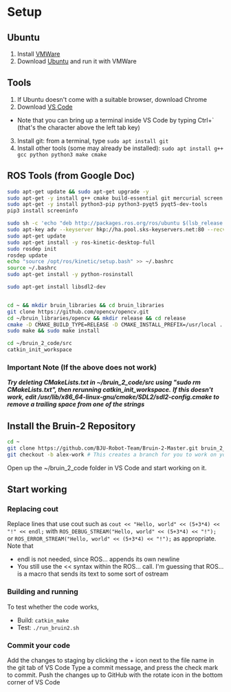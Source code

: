 # Setup
## Ubuntu
1. Install [VMWare](https://my.vmware.com/en/web/vmware/free#desktop_end_user_computing/vmware_workstation_player/14_0)
2. Download [Ubuntu](https://www.ubuntu.com/download/desktop) and run it with VMWare
## Tools
1. If Ubuntu doesn't come with a suitable browser, download Chrome
2. Download [VS Code](https://code.visualstudio.com/)
* Note that you can bring up a terminal inside VS Code by typing Ctrl+` (that's the character above the left tab key)
3. Install git: from a terminal, type `sudo apt install git`
4. Install other tools (some may already be installed): `sudo apt install g++ gcc python python3 make cmake`
## ROS Tools (from Google Doc)
```bash
sudo apt-get update && sudo apt-get upgrade -y
sudo apt-get -y install g++ cmake build-essential git mercurial screen putty
sudo apt-get -y install python3-pip python3-pyqt5 pyqt5-dev-tools
pip3 install screeninfo

sudo sh -c 'echo "deb http://packages.ros.org/ros/ubuntu $(lsb_release -sc) main" > /etc/apt/sources.list.d/ros-latest.list'
sudo apt-key adv --keyserver hkp://ha.pool.sks-keyservers.net:80 --recv-key 0xB01FA116
sudo apt-get update
sudo apt-get install -y ros-kinetic-desktop-full
sudo rosdep init
rosdep update
echo "source /opt/ros/kinetic/setup.bash" >> ~/.bashrc
source ~/.bashrc
sudo apt-get install -y python-rosinstall

sudo apt-get install libsdl2-dev


cd ~ && mkdir bruin_libraries && cd bruin_libraries
git clone https://github.com/opencv/opencv.git
cd ~/bruin_libraries/opencv && mkdir release && cd release
cmake -D CMAKE_BUILD_TYPE=RELEASE -D CMAKE_INSTALL_PREFIX=/usr/local ..
sudo make && sudo make install

cd ~/bruin_2_code/src
catkin_init_workspace
```
### Important Note (If the above does not work)
***Try deleting CMakeLists.txt in ~/bruin_2_code/src using "sudo rm CMakeLists.txt", then rerunning catkin_init_workspace.***
***If this doesn't work, edit /usr/lib/x86_64-linux-gnu/cmake/SDL2/sdl2-config.cmake to remove a trailing space from one of the strings***

## Install the Bruin-2 Repository
```bash
cd ~
git clone https://github.com/BJU-Robot-Team/Bruin-2-Master.git bruin_2_code
git checkout -b alex-work # This creates a branch for you to work on your code seperately and eventually merge it into the main branch
```
Open up the ~/bruin_2_code folder in VS Code and start working on it.
## Start working
### Replacing cout
Replace lines that use cout such as `cout << "Hello, world" << (5+3*4) << "!" << endl;` 
with `ROS_DEBUG_STREAM("Hello, world" << (5+3*4) << "!");` 
or `ROS_ERROR_STREAM("Hello, world" << (5+3*4) << "!");` as appropriate. 
Note that 
* endl is not needed, since ROS... appends its own newline 
* You still use the << syntax within the ROS... call. I'm guessing that ROS... is a macro that sends its text to some sort of ostream
### Building and running
To test whether the code works, 
* Build: `catkin_make`
* Test: `./run_bruin2.sh`
### Commit your code
Add the changes to staging by clicking the + icon next to the file name in the git tab of VS Code 
Type a commit message, and press the check mark to commit. 
Push the changes up to GitHub with the rotate icon in the bottom corner of VS Code
